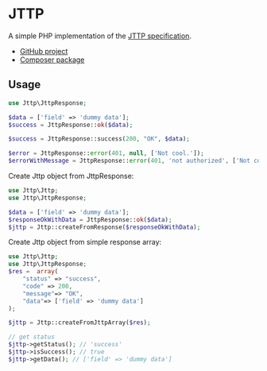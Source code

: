 # JTTP

A simple PHP implementation of the [JTTP specification](https://github.com/etnynl/jttp).

- [GitHub project](https://github.com/etnynl/jttp-php)
- [Composer package](https://packagist.org/packages/etnynl/jttp)

## Usage

```php
use Jttp\JttpResponse;

$data = ['field' => 'dummy data'];
$success = JttpResponse::ok($data);

$success = JttpResponse::success(200, "OK", $data);

$error = JttpResponse::error(401, null, ['Not cool.']);
$errorWithMessage = JttpResponse::error(401, 'not authorized', ['Not cool.']);
```

Create Jttp object from JttpResponse:

```php
use Jttp\Jttp;
use Jttp\JttpResponse;

$data = ['field' => 'dummy data'];
$responseOkWithData = JttpResponse::ok($data);
$jttp = Jttp::createFromResponse($responseOkWithData);
```

Create Jttp object from simple response array:

```php
use Jttp\Jttp;
use Jttp\JttpResponse;
$res =  array(
    "status" => "success",
    "code" => 200,
    "message"=> "OK",
    "data"=> ['field' => 'dummy data']
);

$jttp = Jttp::createFromJttpArray($res);

// get status
$jttp->getStatus(); // 'success'
$jttp->isSuccess(); // true
$jttp->getData(); // ['field' => 'dummy data']
```

